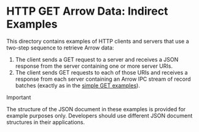 <!---
  Licensed to the Apache Software Foundation (ASF) under one
  or more contributor license agreements.  See the NOTICE file
  distributed with this work for additional information
  regarding copyright ownership.  The ASF licenses this file
  to you under the Apache License, Version 2.0 (the
  "License"); you may not use this file except in compliance
  with the License.  You may obtain a copy of the License at

    http://www.apache.org/licenses/LICENSE-2.0

  Unless required by applicable law or agreed to in writing,
  software distributed under the License is distributed on an
  "AS IS" BASIS, WITHOUT WARRANTIES OR CONDITIONS OF ANY
  KIND, either express or implied.  See the License for the
  specific language governing permissions and limitations
  under the License.
-->

# HTTP GET Arrow Data: Indirect Examples

This directory contains examples of HTTP clients and servers that use a two-step sequence to retrieve Arrow data:
1. The client sends a GET request to a server and receives a JSON response from the server containing one or more server URIs.
2. The client sends GET requests to each of those URIs and receives a response from each server containing an Arrow IPC stream of record batches (exactly as in the [simple GET examples](https://github.com/apache/arrow-experiments/tree/main/http/get_simple)).

> [!IMPORTANT]  
> The structure of the JSON document in these examples is provided for example purposes only. Developers should use different JSON document structures in their applications.
